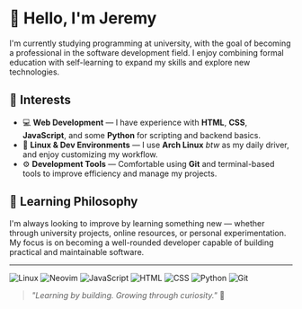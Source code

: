 # 👋 Hello, I'm Jeremy

I'm currently studying programming at university, with the goal of becoming a professional in the software development field. I enjoy combining formal education with self-learning to expand my skills and explore new technologies.

## 🧠 Interests

- 💻 **Web Development** — I have experience with **HTML**, **CSS**, **JavaScript**, and some **Python** for scripting and backend basics.
- 🐧 **Linux & Dev Environments** — I use **Arch Linux** *btw* as my daily driver, and enjoy customizing my workflow.
- ⚙️ **Development Tools** — Comfortable using **Git** and terminal-based tools to improve efficiency and manage my projects.


## 🚀 Learning Philosophy

I'm always looking to improve by learning something new — whether through university projects, online resources, or personal experimentation. My focus is on becoming a well-rounded developer capable of building practical and maintainable software.

---
![Linux](https://img.shields.io/badge/Linux-General-blue?logo=linux)
![Neovim](https://img.shields.io/badge/Editor-Neovim-57A143?logo=neovim&logoColor=white)
![JavaScript](https://img.shields.io/badge/Language-JS-F7DF1E?logo=javascript&logoColor=black)
![HTML](https://img.shields.io/badge/Markup-HTML-E34F26?logo=html5&logoColor=white)
![CSS](https://img.shields.io/badge/Style-CSS-1572B6?logo=css3&logoColor=white)
![Python](https://img.shields.io/badge/Language-Python-3776AB?logo=python&logoColor=white)
![Git](https://img.shields.io/badge/Version_Control-Git-orange?logo=git)

> _"Learning by building. Growing through curiosity."_ 🔧




